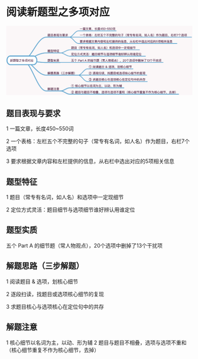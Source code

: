 # 阅读新题型之多项对应

![多项对应](images/多项对应.png)

## 题目表现与要求

1 一篇文章，长度450~550词

2 一个表格：左栏五个不完整的句子（常专有名词，如人名）作为题目，右栏7个选项

3 要求根据文章内容和左栏提供的信息，从右栏中选出对应的5项相关信息

## 题型特征

1 题目（常专有名词，如人名）和选项中一定现细节

2 定位方式灵活：题目细节与选项细节谁好辨认用谁定位

## 题型实质

五个 Part A 的细节题（常人物观点），20个选项中删掉了13个干扰项

## 解题思路（三步解题）

1 阅读题目 & 选项，划核心细节

2 逐段扫读，找题目或选项核心细节的复现

3 求题目核心与选项核心在定位句中的共存

## 解题注意

1 核心细节以名词为主，以动、形为辅
2 题目与题目不相叠，选项与选项不重和（核心细节重复不作为核心细节，去掉）
